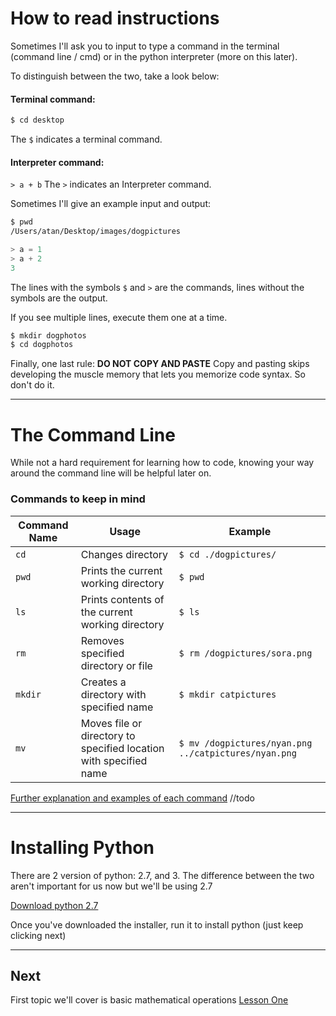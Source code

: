 # How to read instructions
Sometimes I'll ask you to input to type a command in the terminal (command line / cmd) or in the python interpreter (more on this later).

To distinguish between the two, take a look below:

#### Terminal command:
```bash
$ cd desktop
```
The `$` indicates a terminal command.
#### Interpreter command:
`> a + b`
The `>` indicates an Interpreter command.

Sometimes I'll give an example input and output:
```bash
$ pwd
/Users/atan/Desktop/images/dogpictures
```
```python
> a = 1
> a + 2
3
```
The lines with the symbols `$` and `>` are the commands, lines without the symbols are the output.

If you see multiple lines, execute them one at a time.
```bash
$ mkdir dogphotos
$ cd dogphotos
```

Finally, one last rule:
**DO NOT COPY AND PASTE**
Copy and pasting skips developing the muscle memory that lets you memorize code syntax. So don't do it.

---

# The Command Line
While not a hard requirement for learning how to code, knowing your way around the command line will be helpful later on.

### Commands to keep in mind
|Command Name|Usage|Example|
|---|---|----|
|`cd`|Changes directory| `$ cd ./dogpictures/`|
|`pwd`|Prints the current working directory|`$ pwd`|
|`ls`|Prints contents of the current working directory|`$ ls`|
|`rm`|Removes specified directory or file|`$ rm /dogpictures/sora.png`|
|`mkdir`|Creates a directory with specified name|`$ mkdir catpictures`|
|`mv`|Moves file or directory to specified location with specified name|`$ mv /dogpictures/nyan.png ../catpictures/nyan.png`|

[Further explanation and examples of each command](link) //todo

---
# Installing Python
There are 2 version of python: 2.7, and 3. The difference between the two aren't important for us now but we'll be using 2.7

[Download python 2.7](https://www.python.org/downloads/)

Once you've downloaded the installer, run it to install python (just keep clicking next)

---

## Next
First topic we'll cover is basic mathematical operations
[Lesson One](https://github.com/MoF-Dev/learningpython/tree/master/Lessons/lesson1)
